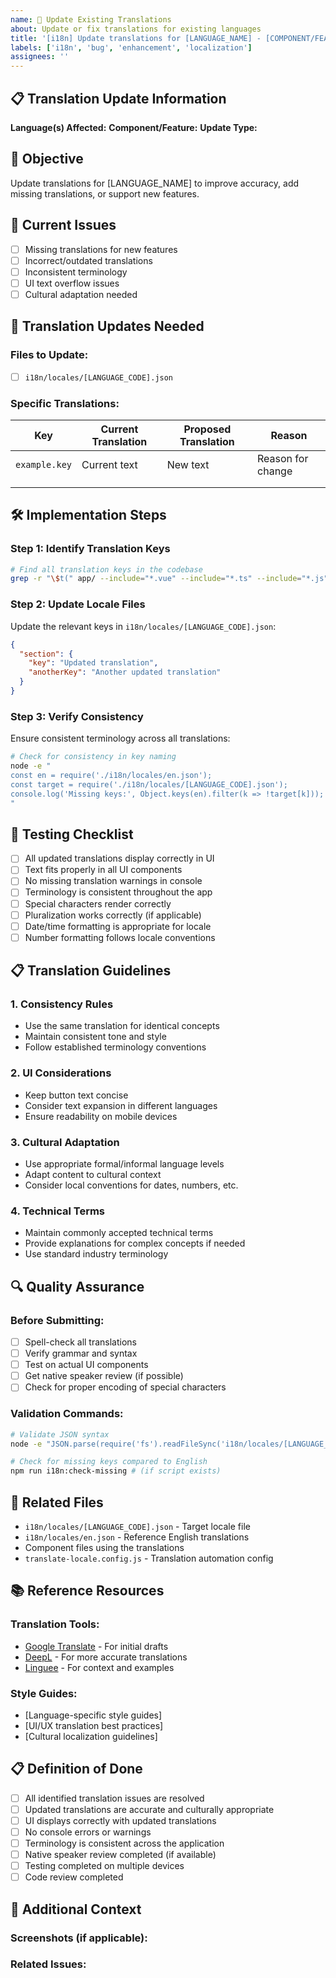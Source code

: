 ```yaml
---
name: 🔄 Update Existing Translations
about: Update or fix translations for existing languages
title: '[i18n] Update translations for [LANGUAGE_NAME] - [COMPONENT/FEATURE]'
labels: ['i18n', 'bug', 'enhancement', 'localization']
assignees: ''
---
```


## 📋 Translation Update Information

**Language(s) Affected:** <!-- e.g., Vietnamese (vi), Japanese (ja), Chinese (zh) -->
**Component/Feature:** <!-- e.g., Authentication, Buy Credits, Navigation -->
**Update Type:** <!-- Translation Fix, New Feature Translation, Content Update -->

## 🎯 Objective

Update translations for [LANGUAGE_NAME] to improve accuracy, add missing translations, or support new features.

## 📝 Current Issues

<!-- Describe the current translation issues -->
- [ ] Missing translations for new features
- [ ] Incorrect/outdated translations
- [ ] Inconsistent terminology
- [ ] UI text overflow issues
- [ ] Cultural adaptation needed

## 🔧 Translation Updates Needed

### Files to Update:
- [ ] `i18n/locales/[LANGUAGE_CODE].json`

### Specific Translations:

| Key | Current Translation | Proposed Translation | Reason |
|-----|-------------------|---------------------|---------|
| `example.key` | Current text | New text | Reason for change |
| | | | |
| | | | |

## 🛠️ Implementation Steps

### Step 1: Identify Translation Keys
```bash
# Find all translation keys in the codebase
grep -r "\$t(" app/ --include="*.vue" --include="*.ts" --include="*.js"
```

### Step 2: Update Locale Files
Update the relevant keys in `i18n/locales/[LANGUAGE_CODE].json`:

```json
{
  "section": {
    "key": "Updated translation",
    "anotherKey": "Another updated translation"
  }
}
```

### Step 3: Verify Consistency
Ensure consistent terminology across all translations:

```bash
# Check for consistency in key naming
node -e "
const en = require('./i18n/locales/en.json');
const target = require('./i18n/locales/[LANGUAGE_CODE].json');
console.log('Missing keys:', Object.keys(en).filter(k => !target[k]));
"
```

## 🧪 Testing Checklist

- [ ] All updated translations display correctly in UI
- [ ] Text fits properly in all UI components
- [ ] No missing translation warnings in console
- [ ] Terminology is consistent throughout the app
- [ ] Special characters render correctly
- [ ] Pluralization works correctly (if applicable)
- [ ] Date/time formatting is appropriate for locale
- [ ] Number formatting follows locale conventions

## 📋 Translation Guidelines

### 1. Consistency Rules
- Use the same translation for identical concepts
- Maintain consistent tone and style
- Follow established terminology conventions

### 2. UI Considerations
- Keep button text concise
- Consider text expansion in different languages
- Ensure readability on mobile devices

### 3. Cultural Adaptation
- Use appropriate formal/informal language levels
- Adapt content to cultural context
- Consider local conventions for dates, numbers, etc.

### 4. Technical Terms
- Maintain commonly accepted technical terms
- Provide explanations for complex concepts if needed
- Use standard industry terminology

## 🔍 Quality Assurance

### Before Submitting:
- [ ] Spell-check all translations
- [ ] Verify grammar and syntax
- [ ] Test on actual UI components
- [ ] Get native speaker review (if possible)
- [ ] Check for proper encoding of special characters

### Validation Commands:
```bash
# Validate JSON syntax
node -e "JSON.parse(require('fs').readFileSync('i18n/locales/[LANGUAGE_CODE].json', 'utf8'))"

# Check for missing keys compared to English
npm run i18n:check-missing # (if script exists)
```

## 🔗 Related Files

- `i18n/locales/[LANGUAGE_CODE].json` - Target locale file
- `i18n/locales/en.json` - Reference English translations
- Component files using the translations
- `translate-locale.config.js` - Translation automation config

## 📚 Reference Resources

### Translation Tools:
- [Google Translate](https://translate.google.com/) - For initial drafts
- [DeepL](https://www.deepl.com/) - For more accurate translations
- [Linguee](https://www.linguee.com/) - For context and examples

### Style Guides:
- [Language-specific style guides]
- [UI/UX translation best practices]
- [Cultural localization guidelines]

## 📋 Definition of Done

- [ ] All identified translation issues are resolved
- [ ] Updated translations are accurate and culturally appropriate
- [ ] UI displays correctly with updated translations
- [ ] No console errors or warnings
- [ ] Terminology is consistent across the application
- [ ] Native speaker review completed (if available)
- [ ] Testing completed on multiple devices
- [ ] Code review completed

## 🚀 Additional Context

<!-- Add any specific context, requirements, or notes for these translation updates -->

### Screenshots (if applicable):
<!-- Add screenshots showing current issues or expected results -->

### Related Issues:
<!-- Link to related issues or PRs -->
